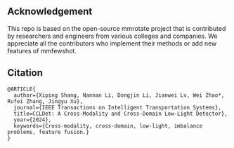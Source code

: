 ## Acknowledgement
This repo is based on the open-source mmrotate project that is contributed by researchers and engineers from various colleges and companies. We appreciate all the contributors who implement their methods or add new features of mmfewshot.
## Citation

```
@ARTICLE{
  author={Xiping Shang, Nannan Li, Dongjin Li, Jianwei Lv, Wei Zhao*, Rufei Zhang, Jingyu Xu},
  journal={IEEE Transactions on Intelligent Transportation Systems}, 
  title=CCLDet: A Cross-Modality and Cross-Domain Low-Light Detector}, 
  year={2024},
  keywords={Cross-modality, cross-domain, low-light, imbalance problems, feature fusion.}
}

```
